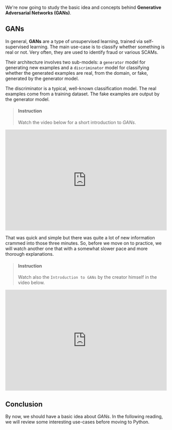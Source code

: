 

We're now going to study the basic idea and concepts behind **Generative Adversarial Networks (GANs)**.

## GANs

In general, **GANs** are a type of unsupervised learning, trained via self-supervised learning. The main use-case is to classify whether something is real or not. Very often, they are used to identify fraud or various SCAMs.

Their architecture involves two sub-models: a `generator` model for generating new examples and a `discriminator` model for classifying whether the generated examples are real, from the domain, or fake, generated by the generator model.

The discriminator is a typical, well-known classification model. The real examples come from a training dataset. The fake examples are output by the generator model.

> #### Instruction
> Watch the video below for a short introduction to *GANs*.

<iframe width="100%" height="315" src="https://www.youtube.com/embed/-Upj_VhjTBs" frameborder="0" allow="accelerometer; autoplay; encrypted-media; gyroscope; picture-in-picture" allowfullscreen></iframe>


That was quick and simple but there was quite a lot of new information crammed into those three minutes. So, before we move on to practice, we will watch another one that with a somewhat slower pace and more thorough explanations.

> #### Instruction
> Watch also the `Introduction to GANs` by the creator himself in the video below.


<iframe width="100%" height="315" src="https://www.youtube.com/embed/9JpdAg6uMXs" frameborder="0" allow="accelerometer; autoplay; encrypted-media; gyroscope; picture-in-picture" allowfullscreen></iframe>


## Conclusion

By now, we should have a basic idea about *GANs*. In the following reading, we will review some interesting use-cases before moving to Python.